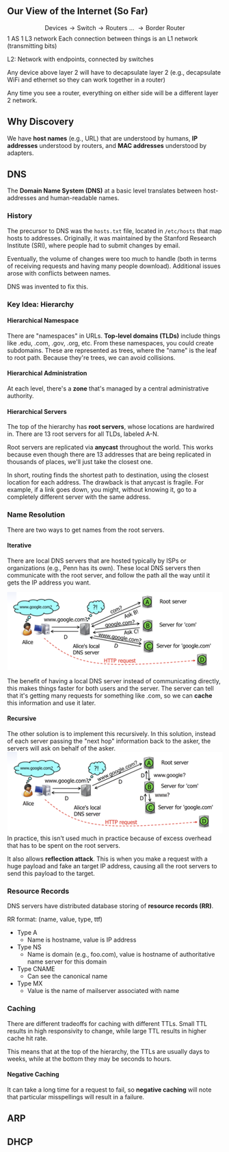 ## Our View of the Internet (So Far)

$$\text{Devices}\rightarrow\text{Switch}\rightarrow\text{Routers ... }\rightarrow\text{Border Router}$$
1 AS
1 L3 network
Each connection between things is an L1 network (transmitting bits)

L2: Network with endpoints, connected by switches

Any device above layer 2 will have to decapsulate layer 2 (e.g., decapsulate WiFi and ethernet so they can work together in a router)

Any time you see a router, everything on either side will be a different layer 2 network.
## Why Discovery

We have **host names** (e.g., URL) that are understood by humans, **IP addresses** understood by routers, and **MAC addresses** understood by adapters.

## DNS

The **Domain Name System (DNS)** at a basic level translates between host-addresses and human-readable names.

### History

The precursor to DNS was the `hosts.txt` file, located in `/etc/hosts` that map hosts to addresses. Originally, it was maintained by the Stanford Research Institute (SRI), where people had to submit changes by email. 

Eventually, the volume of changes were too much to handle (both in terms of receiving requests and having many people download). Additional issues arose with conflicts between names.

DNS was invented to fix this.

### Key Idea: Hierarchy

#### Hierarchical Namespace

There are "namespaces" in URLs. **Top-level domains (TLDs)** include things like .edu, .com, .gov, .org, etc. From these namespaces, you could create subdomains. These are represented as trees, where the "name" is the leaf to root path. Because they're trees, we can avoid collisions. 

#### Hierarchical Administration

At each level, there's a **zone** that's managed by a central administrative authority.

#### Hierarchical Servers

The top of the hierarchy has **root servers**, whose locations are hardwired in. There are 13 root servers for all TLDs, labeled A-N. 

Root servers are replicated via **anycast** throughout the world. This works because even though there are 13 addresses that are being replicated in thousands of places, we'll just take the closest one. 

In short, routing finds the shortest path to destination, using the closest location for each address. The drawback is that anycast is fragile. For example, if a link goes down, you might, without knowing it, go to a completely different server with the same address.

### Name Resolution

There are two ways to get names from the root servers.
#### Iterative
There are local DNS servers that are hosted typically by ISPs or organizations (e.g., Penn has its own). These local DNS servers then communicate with the root server, and follow the path all the way until it gets the IP address you want.

![](Pasted%20image%2020231009162248.png)

The benefit of having a local DNS server instead of communicating directly, this makes things faster for both users and the server. The server can tell that it's getting many requests for something like .com, so we can **cache** this information and use it later.

#### Recursive
The other solution is to implement this recursively. In this solution, instead of each server passing the "next hop" information back to the asker, the servers will ask on behalf of the asker.
![](Pasted%20image%2020231009163203.png)
In practice, this isn't used much in practice because of excess overhead that has to be spent on the root servers.

It also allows **reflection attack**. This is when you make a request with a huge payload and fake an target IP address, causing all the root servers to send this payload to the target.

### Resource Records

DNS servers have distributed database storing of **resource records (RR)**. 

RR format: (name, value, type, ttf)
- Type A
	- Name is hostname, value is IP address
- Type NS
	- Name is domain (e.g., foo.com), value is hostname of authoritative name server for this domain
- Type CNAME
	- Can see the canonical name
- Type MX
	- Value is the name of mailserver associated with name

### Caching

There are different tradeoffs for caching with different TTLs. Small TTL results in high responsivity to change, while large TTL results in higher cache hit rate. 

This means that at the top of the hierarchy, the TTLs are usually days to weeks, while at the bottom they may be seconds to hours.

#### Negative Caching

It can take a long time for a request to fail, so **negative caching** will note that particular misspellings will result in a failure.
## ARP



## DHCP